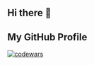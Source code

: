 ## Hi there 👋
## My GitHub Profile
[![codewars](https://www.codewars.com/users/Jilze/badges/large)](https://www.codewars.com/users/Jilze)   


<!--
**Jilze/Jilze** is a ✨ _special_ ✨ repository because its `README.md` (this file) appears on your GitHub profile.

Here are some ideas to get you started:

- 🔭 I’m currently working on ...
- 🌱 I’m currently learning ...
- 👯 I’m looking to collaborate on ...
- 🤔 I’m looking for help with ...
- 💬 Ask me about ...
- 📫 How to reach me: ...
- 😄 Pronouns: ...
- ⚡ Fun fact: ...
-->
